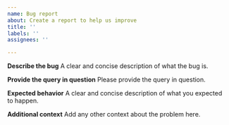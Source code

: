 ```yaml
---
name: Bug report
about: Create a report to help us improve
title: ''
labels: ''
assignees: ''

---
```


**Describe the bug**
A clear and concise description of what the bug is.

**Provide the query in question**
 Please provide the query in question.

**Expected behavior**
A clear and concise description of what you expected to happen.

 
**Additional context**
Add any other context about the problem here.
